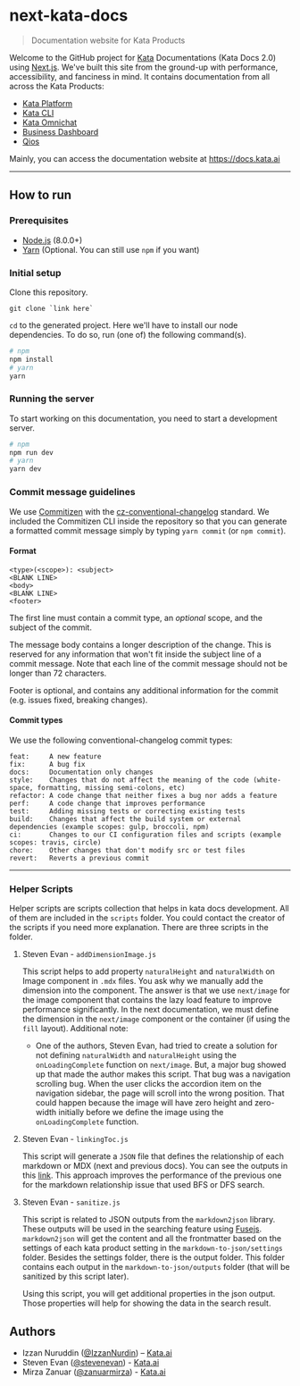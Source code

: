 # next-kata-docs

> Documentation website for Kata Products

Welcome to the GitHub project for [Kata](https://kata.ai) Documentations (Kata Docs 2.0) using [Next.js](https://nextjs.org/).
We've built this site from the ground-up with performance, accessibility, and fanciness in mind.
It contains documentation from all across the Kata Products:

-   [Kata Platform](https://docs.kata.ai/kata-platform)
-   [Kata CLI](https://github.com/kata-ai/kata-cli)
-   [Kata Omnichat](https://docs.kata.ai/kata-omnichat)
-   [Business Dashboard](https://docs.kata.ai/business-dashboard)
-   [Qios](https://docs.kata.ai/qios)

Mainly, you can access the documentation website at https://docs.kata.ai

---

## How to run

### Prerequisites

-   [Node.js](https://nodejs.org/en/) (8.0.0+)
-   [Yarn](https://yarnpkg.com) (Optional. You can still use `npm` if you want)

### Initial setup

Clone this repository.

```
git clone `link here`
```

`cd` to the generated project. Here we'll have to install our node dependencies. To do so, run (one of) the following command(s).

```bash
# npm
npm install
# yarn
yarn
```

### Running the server

To start working on this documentation, you need to start a development server.

```bash
# npm
npm run dev
# yarn
yarn dev
```

### Commit message guidelines

We use [Commitizen](https://github.com/commitizen/cz-cli) with the [cz-conventional-changelog](https://github.com/commitizen/cz-conventional-changelog) standard. We included the Commitizen CLI inside the repository so that you can generate a formatted commit message simply by typing `yarn commit` (or `npm commit`).

#### Format

```
<type>(<scope>): <subject>
<BLANK LINE>
<body>
<BLANK LINE>
<footer>
```

The first line must contain a commit type, an _optional_ scope, and the subject of the commit.

The message body contains a longer description of the change. This is reserved for any information that won't fit inside the subject line of a commit message. Note that each line of the commit message should not be longer than 72 characters.

Footer is optional, and contains any additional information for the commit (e.g. issues fixed, breaking changes).

#### Commit types

We use the following conventional-changelog commit types:

```
feat:     A new feature
fix:      A bug fix
docs:     Documentation only changes
style:    Changes that do not affect the meaning of the code (white-space, formatting, missing semi-colons, etc)
refactor: A code change that neither fixes a bug nor adds a feature
perf:     A code change that improves performance
test:     Adding missing tests or correcting existing tests
build:    Changes that affect the build system or external dependencies (example scopes: gulp, broccoli, npm)
ci:       Changes to our CI configuration files and scripts (example scopes: travis, circle)
chore:    Other changes that don't modify src or test files
revert:   Reverts a previous commit
```

---

### Helper Scripts

Helper scripts are scripts collection that helps in kata docs development. All of them are included in the `scripts` folder. You could contact the creator of the scripts if you need more explanation. There are three scripts in the folder.

1. Steven Evan - `addDimensionImage.js`

   This script helps to add property `naturalHeight` and `naturalWidth` on Image component in `.mdx` files. You ask why we manually add the dimension into the component. The answer is that we use `next/image` for the image component that contains the lazy load feature to improve performance significantly. In the next documentation, we must define the dimension in the `next/image` component or the container (if using the `fill` layout). Additional note:
   - One of the authors, Steven Evan, had tried to create a solution for not defining `naturalWidth` and `naturalHeight` using the `onLoadingComplete` function on `next/image`. But, a major bug showed up that made the author makes this script. That bug was a navigation scrolling bug. When the user clicks the accordion item on the navigation sidebar, the page will scroll into the wrong position. That could happen because the image will have zero height and zero-width initially before we define the image using the `onLoadingComplete` function.

2. Steven Evan - `linkingToc.js`

    This script will generate a `JSON` file that defines the relationship of each markdown or MDX (next and previous docs). You can see the outputs in this [link](./docs/linking-toc). This approach improves the performance of the previous one for the markdown relationship issue that used BFS or DFS search.

3. Steven Evan - `sanitize.js`

   This script is related to JSON outputs from the `markdown2json` library. These outputs will be used in the searching feature using [Fusejs](https://fusejs.io/). `markdown2json` will get the content and all the frontmatter based on the settings of each kata product setting in the `markdown-to-json/settings` folder. Besides the settings folder, there is the output folder. This folder contains each output in the `markdown-to-json/outputs` folder (that will be sanitized by this script later).

   Using this script, you will get additional properties in the json output. Those properties will help for showing the data in the search result.

## Authors

-   Izzan Nuruddin ([@IzzanNurdin](https://github.com/IzzanNurdin)) – [Kata.ai](https://kata.ai)
-   Steven Evan ([@stevenevan](https://github.com/stevenevan)) - [Kata.ai](https://kata.ai)
-   Mirza Zanuar ([@zanuarmirza](https://github.com/zanuarmirza)) - [Kata.ai](https://kata.ai)

